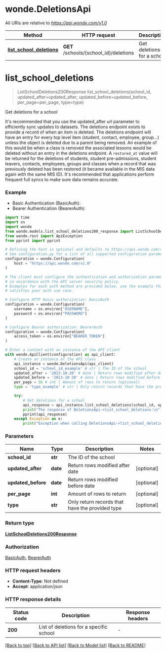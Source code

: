 # wonde.DeletionsApi

All URIs are relative to *https://api.wonde.com/v1.0*

Method | HTTP request | Description
------------- | ------------- | -------------
[**list_school_deletions**](DeletionsApi.md#list_school_deletions) | **GET** /schools/{school_id}/deletions | Get deletions for a school


# **list_school_deletions**
> ListSchoolDeletions200Response list_school_deletions(school_id, updated_after=updated_after, updated_before=updated_before, per_page=per_page, type=type)

Get deletions for a school

It's recommended that you use the updated_after url parameter to efficiently sync updates  to datasets. The deletions endpoint exists to provide a record of when an item is deleted.  The deletions endpoint will have an entry for every top level item (student, contact,  employee, group...) unless the object is deleted due to a parent being removed. An example of this would be when a class is removed the associated lessons would be deleted without an entry in the deletions endpoint. A `restored_at` value will be returned for the deletions of students, student pre-admissions,  student leavers, contacts, employees, groups and classes when a record that was previously  deleted has been restored (it became available in the MIS data again with the same MIS ID). It's recommended that applications perform frequent full syncs to make sure data remains accurate. 

### Example

* Basic Authentication (BasicAuth):
* Bearer Authentication (BearerAuth):
```python
import time
import os
import wonde
from wonde.models.list_school_deletions200_response import ListSchoolDeletions200Response
from wonde.rest import ApiException
from pprint import pprint

# Defining the host is optional and defaults to https://api.wonde.com/v1.0
# See configuration.py for a list of all supported configuration parameters.
configuration = wonde.Configuration(
    host = "https://api.wonde.com/v1.0"
)

# The client must configure the authentication and authorization parameters
# in accordance with the API server security policy.
# Examples for each auth method are provided below, use the example that
# satisfies your auth use case.

# Configure HTTP basic authorization: BasicAuth
configuration = wonde.Configuration(
    username = os.environ["USERNAME"],
    password = os.environ["PASSWORD"]
)

# Configure Bearer authorization: BearerAuth
configuration = wonde.Configuration(
    access_token = os.environ["BEARER_TOKEN"]
)

# Enter a context with an instance of the API client
with wonde.ApiClient(configuration) as api_client:
    # Create an instance of the API class
    api_instance = wonde.DeletionsApi(api_client)
    school_id = 'school_id_example' # str | The ID of the school
    updated_after = '2013-10-20' # date | Return rows modified after date (optional)
    updated_before = '2013-10-20' # date | Return rows modified before date (optional)
    per_page = 56 # int | Amount of rows to return (optional)
    type = 'type_example' # str | Only return records that have the provided type (optional)

    try:
        # Get deletions for a school
        api_response = api_instance.list_school_deletions(school_id, updated_after=updated_after, updated_before=updated_before, per_page=per_page, type=type)
        print("The response of DeletionsApi->list_school_deletions:\n")
        pprint(api_response)
    except Exception as e:
        print("Exception when calling DeletionsApi->list_school_deletions: %s\n" % e)
```


### Parameters

Name | Type | Description  | Notes
------------- | ------------- | ------------- | -------------
 **school_id** | **str**| The ID of the school | 
 **updated_after** | **date**| Return rows modified after date | [optional] 
 **updated_before** | **date**| Return rows modified before date | [optional] 
 **per_page** | **int**| Amount of rows to return | [optional] 
 **type** | **str**| Only return records that have the provided type | [optional] 

### Return type

[**ListSchoolDeletions200Response**](ListSchoolDeletions200Response.md)

### Authorization

[BasicAuth](../README.md#BasicAuth), [BearerAuth](../README.md#BearerAuth)

### HTTP request headers

 - **Content-Type**: Not defined
 - **Accept**: application/json

### HTTP response details
| Status code | Description | Response headers |
|-------------|-------------|------------------|
**200** | List of deletions for a specific school |  -  |

[[Back to top]](#) [[Back to API list]](../README.md#documentation-for-api-endpoints) [[Back to Model list]](../README.md#documentation-for-models) [[Back to README]](../README.md)

